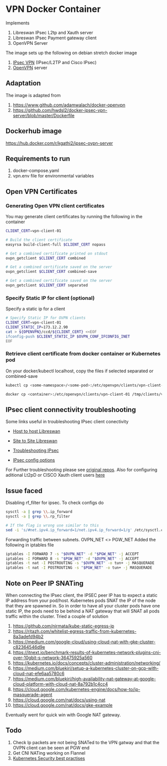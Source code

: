 # VPN Docker Container
Implements 
1. Libreswan IPsec L2tp and Xauth server
2. Libreswan IPsec Payment gateway client
3. OpenVPN Server

The image sets up the following on debian stretch docker image
1. [IPsec VPN](https://github.com/hwdsl2/docker-ipsec-vpn-server) (IPsec/L2TP and Cisco IPsec) 
2. [OpenVPN](https://www.github.com/adamwalach/docker-openvpn) server

## Adaptation
The image is adapted from 
1. https://www.github.com/adamwalach/docker-openvpn
2. https://github.com/hwdsl2/docker-ipsec-vpn-server/blob/master/Dockerfile

## Dockerhub image
 https://hub.docker.com/r/kgathi2/ipsec-ovpn-server

## Requirements to run
1. docker-compose.yaml
2. vpn.env file for environmental variables

## Open VPN Certificates
### Generating Open VPN client certificates
You may generate client certificates by running the following in the container
```bash
CLIENT_CERT=vpn-client-01

# Build the client certificate
easyrsa build-client-full $CLIENT_CERT nopass

# Get a combined certificate printed on stdout
ovpn_getclient $CLIENT_CERT combined

# Get a combined certificate saved on the server
ovpn_getclient $CLIENT_CERT combined-save

# Get a combined certificate saved on the server
ovpn_getclient $CLIENT_CERT separated
```
### Specify Static IP for client (optional)
Specify a static ip for a client
```bash
# Specify Static IP for OVPN clients
CLIENT_CERT=vpn-client-01
CLIENT_STATIC_IP=173.12.2.90
cat > ${OPENVPN}/ccd/${CLIENT_CERT} <<EOF
ifconfig-push $CLIENT_STATIC_IP $OVPN_CONF_IFCONFIG_INET
EOF
```

### Retrieve client certificate from docker container or Kubernetes pod
On your docker/kubectl localhost, copy the files if selected separated or combined-save
```bash
kubectl cp <some-namespace>/<some-pod>:/etc/openvpn/clients/vpn-client-01 /tmp/clients/vpn-client-01

docker cp <container>:/etc/openvpn/clients/vpn-client-01 /tmp/clients/vpn-client-01
```

## IPsec client connectivity troubleshooting
Some links useful in troubleshooting IPsec client conectivity 
- [Host to host Libreswan](https://access.redhat.com/documentation/en-us/red_hat_enterprise_linux/6/html/security_guide/sec-Host-To-Host_VPN_Using_Libreswan#Verify_Host-To-Host_VPN_Using_Libreswan)

- [Site to Site Libreswan](https://access.redhat.com/documentation/en-us/red_hat_enterprise_linux/6/html/security_guide/site-to-site_vpn_using_libreswan)

- [Troubleshooting IPsec](https://docs.netgate.com/pfsense/en/latest/vpn/ipsec/ipsec-troubleshooting.html)

- [IPsec config options](https://libreswan.org/man/ipsec.conf.5.html)

For Further troubleshooting please see [original repos](#adaptation). Also for configuring aditional Lt2pD or CISCO Xauth client users [here](https://github.com/hwdsl2/docker-ipsec-vpn-server#how-to-use-this-image)

## Issue faced
Disabling rf_filter for ipsec. To check configs do
```bash
sysctl -a | grep \\.ip_forward
sysctl -a | grep \\.rp_filter

# If the flag is wrong use similar to this
sed -i 's/#net.ipv4.ip_forward=1/net.ipv4.ip_forward=1/g' /etc/sysctl.conf

```
Forwarding traffic between subnets. OVPN_NET <> PGW_NET
Added the following in iptables file
```bash
iptables -I FORWARD 7 -s "$OVPN_NET" -d "$PGW_NET" -j ACCEPT
iptables -I FORWARD 8 -s "$PGW_NET" -d "$OVPN_NET" -j ACCEPT
iptables -t nat -I POSTROUTING -s "$OVPN_NET" -o tun+ -j MASQUERADE
iptables -t nat -I POSTROUTING -s "$PGW_NET" -o tun+ -j MASQUERADE
```


## Note on Peer IP SNATing
When connecting the IPsec client, the IPSEC peer IP has to expect a static IP address from your pod/host. Kubernetes pods SNAT the IP of the node that they are spawned in. So in order to have all your cluster pods have one static IP, the pods need to be behind a NAT gateway that will SNAT all pods traffic within the cluster. 
Tried a couple of solution
1. https://github.com/nirmata/kube-static-egress-ip
2. https://ritazh.com/whitelist-egress-traffic-from-kubernetes-8a3adefd94b2
3. https://medium.com/google-cloud/using-cloud-nat-with-gke-cluster-c82364546d9e
4. https://itnext.io/benchmark-results-of-kubernetes-network-plugins-cni-over-10gbit-s-network-36475925a560
5. https://kubernetes.io/docs/concepts/cluster-administration/networking/
6. https://medium.com/bluekiri/setup-a-kubernetes-cluster-on-gcp-with-cloud-nat-efe6aa5780c6
7. https://medium.com/bluekiri/high-availability-nat-gateway-at-google-cloud-platform-with-cloud-nat-8a792b1c4cc4
8. https://cloud.google.com/kubernetes-engine/docs/how-to/ip-masquerade-agent
9. https://cloud.google.com/nat/docs/using-nat
10. https://cloud.google.com/nat/docs/gke-example

Eventually went for quick win with Google NAT gateway. 

## Todo
1. Check Ip packets are not being SNATed to the VPN gatway and that the OVPN client can be seen at PGW end 
2. Get CNI NATing working on Flannel
3. [Kubernetes Security best practises](https://github.com/freach/kubernetes-security-best-practice/blob/master/README.md)
